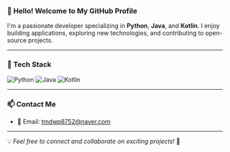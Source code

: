 ### 👋 Hello! Welcome to My GitHub Profile

I'm a passionate developer specializing in **Python**, **Java**, and **Kotlin**. I enjoy building applications, exploring new technologies, and contributing to open-source projects.

---

### 🚀 Tech Stack

![Python](https://img.shields.io/badge/Python-3776AB?style=for-the-badge&logo=python&logoColor=white)
![Java](https://img.shields.io/badge/Java-007396?style=for-the-badge&logo=java&logoColor=white)
![Kotlin](https://img.shields.io/badge/Kotlin-0095D5?style=for-the-badge&logo=kotlin&logoColor=white)

---

### 📫 Contact Me

- 📧 Email: tmdwp8752@naver.com

---

💡 *Feel free to connect and collaborate on exciting projects!* 🚀
